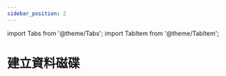 ```yaml
---
sidebar_position: 2
---
```


import Tabs from '@theme/Tabs';
import TabItem from '@theme/TabItem';

# 建立資料磁碟

